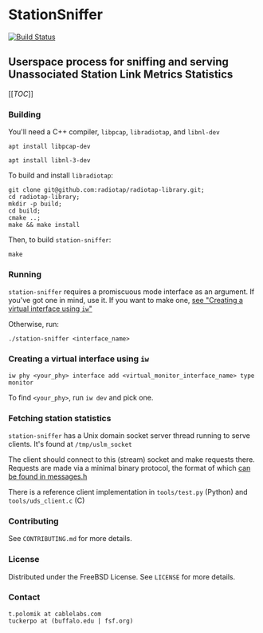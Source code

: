 # StationSniffer
[![Build Status](https://gitlab.com/prpl-foundation/prplmesh/stationSniffer/badges/master/pipeline.svg)](https://gitlab.com/prpl-foundation/prplmesh/stationSniffer/pipelines)

## Userspace process for sniffing and serving Unassociated Station Link Metrics Statistics

[[_TOC_]]
### **Building**

You'll need a C++ compiler, `libpcap`, `libradiotap`, and `libnl-dev`

```apt install libpcap-dev```

```apt install libnl-3-dev```

To build and install `libradiotap`:

```
git clone git@github.com:radiotap/radiotap-library.git;
cd radiotap-library;
mkdir -p build;
cd build;
cmake ..;
make && make install
```

Then, to build `station-sniffer`:

```make```

### **Running**

`station-sniffer` requires a promiscuous mode interface as an argument.
If you've got one in mind, use it. If you want to make one, [see "Creating a virtual interface using `iw`"](#creating-a-virtual-interface-using-iw)

Otherwise, run:

```./station-sniffer <interface_name>```


### **Creating a virtual interface using `iw`**

```iw phy <your_phy> interface add <virtual_monitor_interface_name> type monitor```

To find `<your_phy>`, run ```iw dev``` and pick one.

### **Fetching station statistics**

`station-sniffer` has a Unix domain socket server thread running to serve clients. It's found at `/tmp/uslm_socket`

The client should connect to this (stream) socket and make requests there. Requests are made via a minimal binary protocol, the format of which [can be found in messages.h](https://gitlab.com/prpl-foundation/prplmesh/stationsniffer/-/blob/feature/un_sock_ipc/messages.h)

There is a reference client implementation in `tools/test.py` (Python) and `tools/uds_client.c` (C)

### **Contributing**

See `CONTRIBUTING.md` for more details.

### **License**

Distributed under the FreeBSD License. See `LICENSE` for more details.

### **Contact**

```
t.polomik at cablelabs.com
tuckerpo at (buffalo.edu | fsf.org)
```
